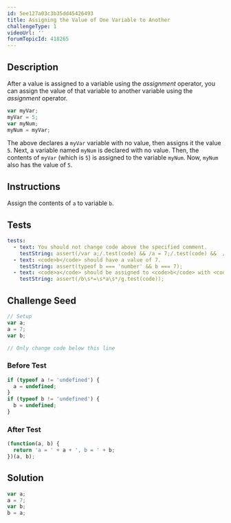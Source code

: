```yaml
---
id: 5ee127a03c3b35dd45426493
title: Assigning the Value of One Variable to Another
challengeType: 1
videoUrl: ''
forumTopicId: 418265
---
```


## Description

<section id='description'>

After a value is assigned to a variable using the <dfn>assignment</dfn> operator, you can assign the value of that variable to another variable using the <dfn>assignment</dfn> operator.

```js
var myVar;
myVar = 5;
var myNum;
myNum = myVar;
```

The above declares a `myVar` variable with no value, then assigns it the value `5`. Next, a variable named `myNum` is declared with no value. Then, the contents of `myVar` (which is `5`) is assigned to the variable `myNum`. Now, `myNum` also has the value of `5`.

</section>

## Instructions

<section id='instructions'>

Assign the contents of `a` to variable `b`.

</section>

## Tests

<section id='tests'>

```yml
tests:
  - text: You should not change code above the specified comment.
    testString: assert(/var a;/.test(code) && /a = 7;/.test(code) &&  /var b;/.test(code));
  - text: <code>b</code> should have a value of 7.
    testString: assert(typeof b === 'number' && b === 7);
  - text: <code>a</code> should be assigned to <code>b</code> with <code>=</code>.
    testString: assert(/b\s*=\s*a\s*/g.test(code));
```

</section>

## Challenge Seed

<section id='challengeSeed'>

<div id='js-seed'>

```js
// Setup
var a;
a = 7;
var b;

// Only change code below this line
```

</div>

### Before Test

<div id='js-setup'>

```js
if (typeof a != 'undefined') {
  a = undefined;
}
if (typeof b != 'undefined') {
  b = undefined;
}
```

</div>

### After Test

<div id='js-teardown'>

```js
(function(a, b) {
  return 'a = ' + a + ', b = ' + b;
})(a, b);
```

</div>

</section>

## Solution

<section id='solution'>

```js
var a;
a = 7;
var b;
b = a;
```

</section>
